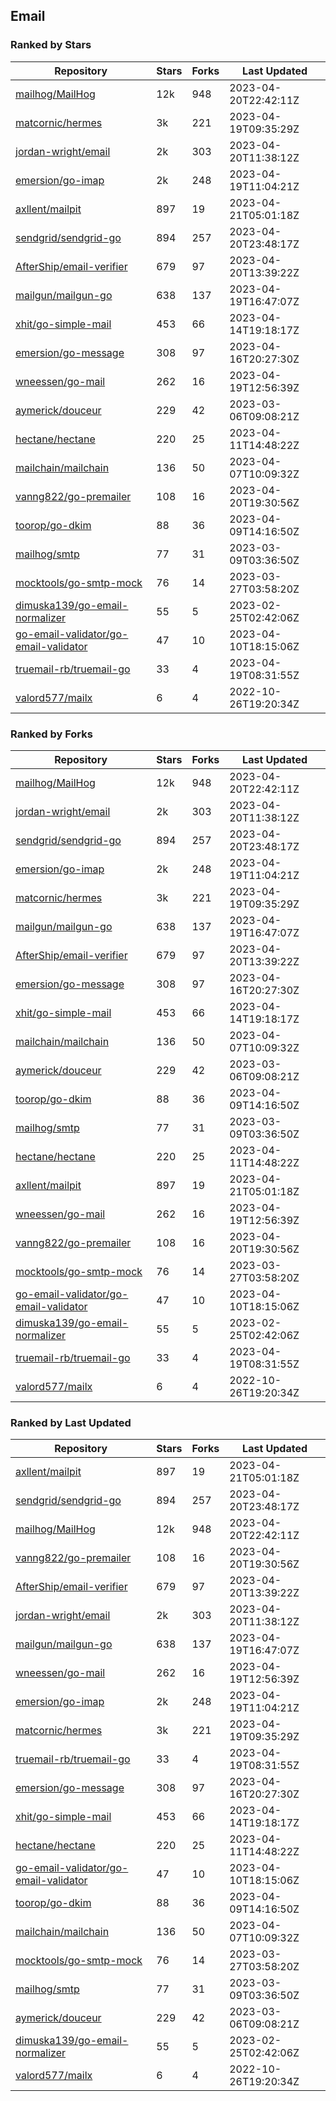 ## Email

### Ranked by Stars

| Repository | Stars | Forks | Last Updated |
|------------|-------|-------|--------------|
| [mailhog/MailHog](https://github.com/mailhog/MailHog) | 12k | 948 | 2023-04-20T22:42:11Z |
| [matcornic/hermes](https://github.com/matcornic/hermes) | 3k | 221 | 2023-04-19T09:35:29Z |
| [jordan-wright/email](https://github.com/jordan-wright/email) | 2k | 303 | 2023-04-20T11:38:12Z |
| [emersion/go-imap](https://github.com/emersion/go-imap) | 2k | 248 | 2023-04-19T11:04:21Z |
| [axllent/mailpit](https://github.com/axllent/mailpit) | 897 | 19 | 2023-04-21T05:01:18Z |
| [sendgrid/sendgrid-go](https://github.com/sendgrid/sendgrid-go) | 894 | 257 | 2023-04-20T23:48:17Z |
| [AfterShip/email-verifier](https://github.com/AfterShip/email-verifier) | 679 | 97 | 2023-04-20T13:39:22Z |
| [mailgun/mailgun-go](https://github.com/mailgun/mailgun-go) | 638 | 137 | 2023-04-19T16:47:07Z |
| [xhit/go-simple-mail](https://github.com/xhit/go-simple-mail) | 453 | 66 | 2023-04-14T19:18:17Z |
| [emersion/go-message](https://github.com/emersion/go-message) | 308 | 97 | 2023-04-16T20:27:30Z |
| [wneessen/go-mail](https://github.com/wneessen/go-mail) | 262 | 16 | 2023-04-19T12:56:39Z |
| [aymerick/douceur](https://github.com/aymerick/douceur) | 229 | 42 | 2023-03-06T09:08:21Z |
| [hectane/hectane](https://github.com/hectane/hectane) | 220 | 25 | 2023-04-11T14:48:22Z |
| [mailchain/mailchain](https://github.com/mailchain/mailchain) | 136 | 50 | 2023-04-07T10:09:32Z |
| [vanng822/go-premailer](https://github.com/vanng822/go-premailer) | 108 | 16 | 2023-04-20T19:30:56Z |
| [toorop/go-dkim](https://github.com/toorop/go-dkim) | 88 | 36 | 2023-04-09T14:16:50Z |
| [mailhog/smtp](https://github.com/mailhog/smtp) | 77 | 31 | 2023-03-09T03:36:50Z |
| [mocktools/go-smtp-mock](https://github.com/mocktools/go-smtp-mock) | 76 | 14 | 2023-03-27T03:58:20Z |
| [dimuska139/go-email-normalizer](https://github.com/dimuska139/go-email-normalizer) | 55 | 5 | 2023-02-25T02:42:06Z |
| [go-email-validator/go-email-validator](https://github.com/go-email-validator/go-email-validator) | 47 | 10 | 2023-04-10T18:15:06Z |
| [truemail-rb/truemail-go](https://github.com/truemail-rb/truemail-go) | 33 | 4 | 2023-04-19T08:31:55Z |
| [valord577/mailx](https://github.com/valord577/mailx) | 6 | 4 | 2022-10-26T19:20:34Z |

### Ranked by Forks

| Repository | Stars | Forks | Last Updated |
|------------|-------|-------|--------------|
| [mailhog/MailHog](https://github.com/mailhog/MailHog) | 12k | 948 | 2023-04-20T22:42:11Z |
| [jordan-wright/email](https://github.com/jordan-wright/email) | 2k | 303 | 2023-04-20T11:38:12Z |
| [sendgrid/sendgrid-go](https://github.com/sendgrid/sendgrid-go) | 894 | 257 | 2023-04-20T23:48:17Z |
| [emersion/go-imap](https://github.com/emersion/go-imap) | 2k | 248 | 2023-04-19T11:04:21Z |
| [matcornic/hermes](https://github.com/matcornic/hermes) | 3k | 221 | 2023-04-19T09:35:29Z |
| [mailgun/mailgun-go](https://github.com/mailgun/mailgun-go) | 638 | 137 | 2023-04-19T16:47:07Z |
| [AfterShip/email-verifier](https://github.com/AfterShip/email-verifier) | 679 | 97 | 2023-04-20T13:39:22Z |
| [emersion/go-message](https://github.com/emersion/go-message) | 308 | 97 | 2023-04-16T20:27:30Z |
| [xhit/go-simple-mail](https://github.com/xhit/go-simple-mail) | 453 | 66 | 2023-04-14T19:18:17Z |
| [mailchain/mailchain](https://github.com/mailchain/mailchain) | 136 | 50 | 2023-04-07T10:09:32Z |
| [aymerick/douceur](https://github.com/aymerick/douceur) | 229 | 42 | 2023-03-06T09:08:21Z |
| [toorop/go-dkim](https://github.com/toorop/go-dkim) | 88 | 36 | 2023-04-09T14:16:50Z |
| [mailhog/smtp](https://github.com/mailhog/smtp) | 77 | 31 | 2023-03-09T03:36:50Z |
| [hectane/hectane](https://github.com/hectane/hectane) | 220 | 25 | 2023-04-11T14:48:22Z |
| [axllent/mailpit](https://github.com/axllent/mailpit) | 897 | 19 | 2023-04-21T05:01:18Z |
| [wneessen/go-mail](https://github.com/wneessen/go-mail) | 262 | 16 | 2023-04-19T12:56:39Z |
| [vanng822/go-premailer](https://github.com/vanng822/go-premailer) | 108 | 16 | 2023-04-20T19:30:56Z |
| [mocktools/go-smtp-mock](https://github.com/mocktools/go-smtp-mock) | 76 | 14 | 2023-03-27T03:58:20Z |
| [go-email-validator/go-email-validator](https://github.com/go-email-validator/go-email-validator) | 47 | 10 | 2023-04-10T18:15:06Z |
| [dimuska139/go-email-normalizer](https://github.com/dimuska139/go-email-normalizer) | 55 | 5 | 2023-02-25T02:42:06Z |
| [truemail-rb/truemail-go](https://github.com/truemail-rb/truemail-go) | 33 | 4 | 2023-04-19T08:31:55Z |
| [valord577/mailx](https://github.com/valord577/mailx) | 6 | 4 | 2022-10-26T19:20:34Z |

### Ranked by Last Updated

| Repository | Stars | Forks | Last Updated |
|------------|-------|-------|--------------|
| [axllent/mailpit](https://github.com/axllent/mailpit) | 897 | 19 | 2023-04-21T05:01:18Z |
| [sendgrid/sendgrid-go](https://github.com/sendgrid/sendgrid-go) | 894 | 257 | 2023-04-20T23:48:17Z |
| [mailhog/MailHog](https://github.com/mailhog/MailHog) | 12k | 948 | 2023-04-20T22:42:11Z |
| [vanng822/go-premailer](https://github.com/vanng822/go-premailer) | 108 | 16 | 2023-04-20T19:30:56Z |
| [AfterShip/email-verifier](https://github.com/AfterShip/email-verifier) | 679 | 97 | 2023-04-20T13:39:22Z |
| [jordan-wright/email](https://github.com/jordan-wright/email) | 2k | 303 | 2023-04-20T11:38:12Z |
| [mailgun/mailgun-go](https://github.com/mailgun/mailgun-go) | 638 | 137 | 2023-04-19T16:47:07Z |
| [wneessen/go-mail](https://github.com/wneessen/go-mail) | 262 | 16 | 2023-04-19T12:56:39Z |
| [emersion/go-imap](https://github.com/emersion/go-imap) | 2k | 248 | 2023-04-19T11:04:21Z |
| [matcornic/hermes](https://github.com/matcornic/hermes) | 3k | 221 | 2023-04-19T09:35:29Z |
| [truemail-rb/truemail-go](https://github.com/truemail-rb/truemail-go) | 33 | 4 | 2023-04-19T08:31:55Z |
| [emersion/go-message](https://github.com/emersion/go-message) | 308 | 97 | 2023-04-16T20:27:30Z |
| [xhit/go-simple-mail](https://github.com/xhit/go-simple-mail) | 453 | 66 | 2023-04-14T19:18:17Z |
| [hectane/hectane](https://github.com/hectane/hectane) | 220 | 25 | 2023-04-11T14:48:22Z |
| [go-email-validator/go-email-validator](https://github.com/go-email-validator/go-email-validator) | 47 | 10 | 2023-04-10T18:15:06Z |
| [toorop/go-dkim](https://github.com/toorop/go-dkim) | 88 | 36 | 2023-04-09T14:16:50Z |
| [mailchain/mailchain](https://github.com/mailchain/mailchain) | 136 | 50 | 2023-04-07T10:09:32Z |
| [mocktools/go-smtp-mock](https://github.com/mocktools/go-smtp-mock) | 76 | 14 | 2023-03-27T03:58:20Z |
| [mailhog/smtp](https://github.com/mailhog/smtp) | 77 | 31 | 2023-03-09T03:36:50Z |
| [aymerick/douceur](https://github.com/aymerick/douceur) | 229 | 42 | 2023-03-06T09:08:21Z |
| [dimuska139/go-email-normalizer](https://github.com/dimuska139/go-email-normalizer) | 55 | 5 | 2023-02-25T02:42:06Z |
| [valord577/mailx](https://github.com/valord577/mailx) | 6 | 4 | 2022-10-26T19:20:34Z |

